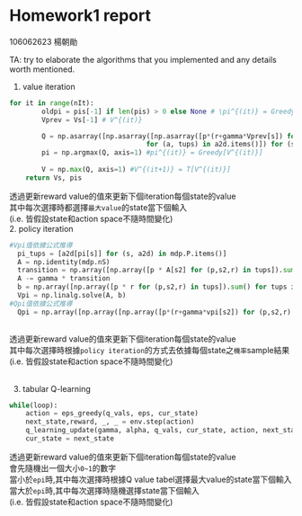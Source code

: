 # Homework1 report
106062623 楊朝勛

TA: try to elaborate the algorithms that you implemented and any details worth mentioned.

1. value iteration

```python
for it in range(nIt):
        oldpi = pis[-1] if len(pis) > 0 else None # \pi^{(it)} = Greedy[V^{(it-1)}]. Just used for printout
        Vprev = Vs[-1] # V^{(it)}

        Q = np.asarray([np.asarray([np.asarray([p*(r+gamma*Vprev[s]) for (p,s,r) in tups]).sum() \
                                  for (a, tups) in a2d.items()]) for (s, a2d) in mdp.P.items()]) #update Q value
        pi = np.argmax(Q, axis=1) #pi^{(it)} = Greedy[V^{(it)}]
        
        V = np.max(Q, axis=1) #V^{(it+1)} = T[V^{(it)}]
    return Vs, pis
```
透過更新reward value的值來更新下個iteration每個state的value <br>
其中每次選擇時都選擇`最大value`的state當下個輸入<br>
(i.e. 皆假設state和action space不隨時間變化)
<br>
2. policy iteration

```python
#Vpi值依據公式推導
  pi_tups = [a2d[pi[s]] for (s, a2d) in mdp.P.items()]
  A = np.identity(mdp.nS)
  transition = np.array([np.array([p * A[s2] for (p,s2,r) in tups]).sum(axis=0) for tups in pi_tups])
  A -= gamma * transition
  b = np.array([np.array([p * r for (p,s2,r) in tups]).sum() for tups in pi_tups])
  Vpi = np.linalg.solve(A, b)
#Qpi值依據公式推導 
  Qpi = np.array([np.array([np.array([p*(r+gamma*vpi[s2]) for (p,s2,r) in tups]).sum() for (a, tups) in a2d.items()]) for (s, a2d) in mdp.P.items]) 
    
```
透過更新reward value的值來更新下個iteration每個state的value <br>
其中每次選擇時根據`policy iteration`的方式去依據每個state之`機率`sample結果<br>
(i.e. 皆假設state和action space不隨時間變化)<br>
<br>

3. tabular Q-learning

```python
while(loop):
    action = eps_greedy(q_vals, eps, cur_state)
    next_state,reward, _, _ = env.step(action)
    q_learning_update(gamma, alpha, q_vals, cur_state, action, next_state, reward)
    cur_state = next_state  
```
透過更新reward value的值來更新下個iteration每個state的value <br>
會先隨機出一個大小`0~1`的數字<br>
當小於`epi`時,其中每次選擇時根據Q value tabel選擇最大value的state當下個輸入<br>
當大於`epi`時,其中每次選擇時隨機選擇state當下個輸入<br>
(i.e. 皆假設state和action space不隨時間變化)

